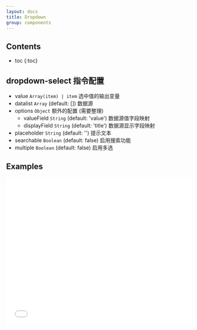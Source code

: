 ```yaml
---
layout: docs
title: Dropdown
group: components
---
```


## Contents

* toc
{:toc}

## dropdown-select 指令配置

* value `Array(item) | item` 选中值的输出变量
* datalist `Array` (default: []) 数据源
* options `Object` 额外的配置 (需要整理)
	* valueField `String` (default: 'value') 数据源值字段映射
	* displayField `String` (default: 'title') 数据源显示字段映射
* placeholder `String` (default: '') 提示文本
* searchable `Boolean` (default: false) 启用搜索功能
* multiple `Boolean` (default: false) 启用多选

## Examples

<iframe width="100%" height="400" src="//jsfiddle.net/arzyu/9hsa6ds1/embedded/js,html,result/" allowfullscreen="allowfullscreen" frameborder="0"></iframe>
